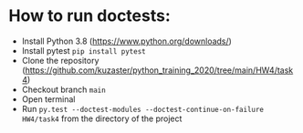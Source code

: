 # How to run doctests:

 - Install Python 3.8 (https://www.python.org/downloads/)
 - Install pytest `pip install pytest`
 - Clone the repository (https://github.com/kuzaster/python_training_2020/tree/main/HW4/task4)
 - Checkout branch `main`
 - Open terminal
 - Run `py.test --doctest-modules --doctest-continue-on-failure HW4/task4` from the directory of the project